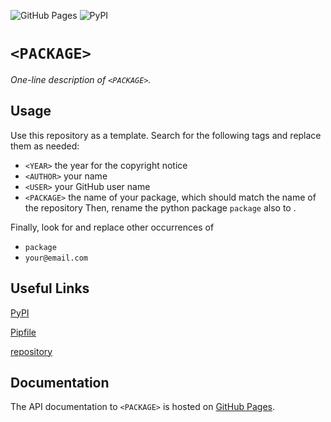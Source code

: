 ![GitHub Pages](https://github.com/<USER>/<PACKAGE>/actions/workflows/publish-documentation.yml/badge.svg)
![PyPI](https://github.com/<USER>/<PACKAGE>/actions/workflows/publish-package.yml/badge.svg)

# `<PACKAGE>`
_One-line description of `<PACKAGE>`._

## Usage
Use this repository as a template. Search for the following tags and replace them as needed:
- `<YEAR>` the year for the copyright notice
- `<AUTHOR>` your name
- `<USER>` your GitHub user name
- `<PACKAGE>` the name of your package, which should match the name of the repository
Then, rename the python package `package` also to <PACKAGE>.

Finally, look for and replace other occurrences of
- `package`
- `your@email.com`

## Useful Links
[PyPI](https://pypi.org/project/<PACKAGE>/)

[Pipfile](https://github.com/<USER>/<PACKAGE>/blob/main/Pipfile)

[repository](https://github.com/<USER>/<PACKAGE>)

## Documentation
The API documentation to `<PACKAGE>` is hosted on [GitHub Pages](https://<USER>.github.io/<PACKAGE>/).
